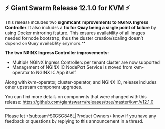 ## :zap:  Giant Swarm Release 12.1.0 for KVM :zap:

This release includes two **significant improvements to NGINX Ingress Controller**. It also includes a **fix for Quay being a single point of failure** by using Docker mirroring feature. This ensures availability of all images needed for node bootstrap, thus the cluster creation/scaling doesn’t depend on Quay availability anymore.**

**The two NGINX Ingress Controller improvements:**

- Multiple NGINX Ingress Controllers per tenant cluster are now supported
- Management of NGINX IC NodePort Service is moved from kvm-operator to NGINX IC App itself

Along with kvm-operator, cluster-operator, and NGINX IC, release includes other upstream component upgrades.

You can find more details on components that were changed with this release: https://github.com/giantswarm/releases/tree/master/kvm/v12.1.0

---
Please let <!subteam^S0GSG846L|Product Owners> know if you have any feedback or questions by replying to this announcement in a thread.